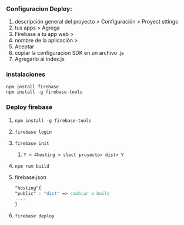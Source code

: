### C**onfiguracion Deploy:**

1. descripción general del proyecto > Configuración > Proyect sttings
2. tus apps > Agrega
3. Firebase a tu app web >
4. nombre de la aplicación >
5. Aceptar
6. copiar la configuracion SDK en un archivo .js
7. Agregarlo al index.js

### i**nstalaciones**

```css
npm install firebase
npm install -g firebase-tools
```

### D**eploy firebase**

1. `npm install -g firebase-tools`
2. `firebase login`
3. `firebase init`
    1. `Y > 4hosting > slect proyecto> dist> Y`
4. `npm rum build`
5. firebase.json
    
    ```css
    "hosting"{
    "public" : "dist" => cambiar a build
    ....
    }
    ```
    
6. `firebase deploy`